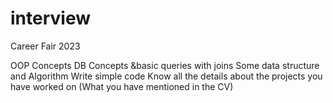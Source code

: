 # interview
Career Fair 2023

OOP Concepts
DB Concepts &basic queries with joins
Some data structure and Algorithm
Write simple code
Know all the details about the projects you have worked on (What you have mentioned in the CV)
